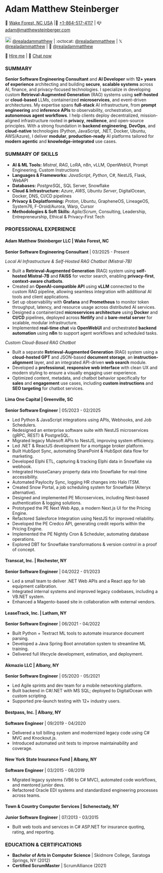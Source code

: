 # Adam Matthew Steinberger

📍 [Wake Forest, NC USA](https://www.openstreetmap.org/relation/179707) |📱 [+1-864-517-4117](tel:+18645174117) | 📪 [adam@matthewsteinberger.com](mailto:adam@matthewsteinberger.com)

<img src="https://cdn.jsdelivr.net/gh/devicons/devicon/icons/linkedin/linkedin-original.svg" width="20"/> [@realadammatthew](https://linkedin.com/in/realadammatthew/) | :octocat: [@realadammatthew](https://github.com/realadammatthew) | 𝕏 [@realadammatthew](https://x.com/realadammatthew) | 📅 [@realadammatthew](https://tidycal.com/realadammatthew)

💼 [Hire me](https://hire.adam.matthewsteinberger.com) | 💬 [Chat now](https://chat.adam.matthewsteinberger.com)

### SUMMARY

**Senior Software Engineering Consultant** and **AI Developer** with **12+ years of experience** architecting and building **secure**, **scalable systems** across AI, finance, and privacy-focused technologies. I specialize in developing custom **Retrieval-Augmented Generation** (RAG) systems using **self-hosted** or **cloud-based** LLMs, containerized **microservices**, and event-driven architectures. My expertise spans **full-stack** AI infrastructure, from **prompt engineering** and **inference APIs** to observability, orchestration, and **autonomous agent workflows**. I help clients deploy decentralized, mission-aligned infrastructure rooted in **privacy**, **resilience**, and open-source principles. With a strong foundation in **backend engineering**, **DevOps**, and **cloud-native** technologies (Python, JavaScript, .NET, Docker, Ubuntu, AWS/Azure), I deliver **modular**, **production-ready** AI platforms tailored for **modern agentic** and **knowledge-integrated** use cases.

### SUMMARY OF SKILLS

- **AI & ML Tools:** _Mistral_, _RAG_, LoRA, n8n, vLLM, OpenWebUI, Prompt Engineering, Custom Instructions
- **Languages & Frameworks:** _JavaScript_, _Python_, C#, NestJS, Flask, WebAPI
- **Databases:** _PostgreSQL_, SQL Server, Snowflake
- **Cloud & Infrastructure:** _Azure_, _AWS_, _Ubuntu Server_, DigitalOcean, Docker, DNS, CI/CD pipelines
- **Privacy & Deplatforming:** _Proton_, _Ubuntu_, GrapheneOS, LineageOS, System76, F-Droid/Aurora, Warp, Cursor
- **Methodologies & Soft Skills:** _Agile/Scrum_, Consulting, Leadership, Entrepreneurship, Ethical & Privacy-First Tech

### PROFESSIONAL EXPERIENCE

#### Adam Matthew Steinberger LLC | Wake Forest, NC

**Senior Software Engineering Consultant** | 03/2025 - Present

_Local AI Infrastructure & Self-Hosted RAG Chatbot (Mistral-7B)_

- Built a **Retrieval-Augmented Generation** (RAG) system using **self-hosted Mistral-7B** and **FAISS** for vector search, enabling **privacy-first**, **context-aware chatbots**.
- Created an **OpenAI-compatible API** using **vLLM** connected to the custom RAG pipeline, allowing seamless integration with additional AI tools and client applications.
- Set up observability with **Grafana** and **Prometheus** to monitor token throughput, latency, and resource usage across distributed AI services.
- Designed a containerized **microservices architecture** using **Docker** and **CI/CD** pipelines, deployed across **Netlify** and a **bare-metal server** for scalable, modular infrastructure.
- Implemented **real-time chat** via **OpenWebUI** and orchestrated **backend automation** using **n8n** to support agent workflows and scheduled tasks.

_Custom Cloud-Based RAG Chatbot_
- Built a separate **Retrieval-Augmented Generation** (RAG) system using a **cloud-hosted GPT** and JSON-based **document storage**, an **instruction-alignment** layer, and an integrated API-driven **web search** module.
- Developed a **professional**, **responsive web interface** with clean UX and modern styling to ensure a visually engaging user experience.
- Optimized content, metadata, and chatbot behavior specifically for **sales** and **engagement** use cases, including **custom instructions** and **SEO targeting** for chatbot services.

#### Lima One Capital | Greenville, SC

**Senior Software Engineer** | 05/2023 - 02/2025

- Led Python & JavaScript integrations using APIs, Webhooks, and Job Schedulers.
- Redesigned an enterprise software suite with NestJS microservices (gRPC, REST) & PostgreSQL.
- Migrated legacy Mulesoft APIs to NestJS, improving system efficiency.
- Led .NET & ReactJS development for a mortgage broker platform.
- Built HubSpot Sync, automating SharePoint & HubSpot data flow for marketing.
- Developed Elphi ETL, capturing & tracking Elphi data in Snowflake via webhook.
- Integrated HouseCanary property data into Snowflake for real-time accessibility.
- Automated Paylocity Sync, logging HR changes into Halo ITSM.
- Created Snow Portal, a job scheduling system for Snowflake (Alteryx alternative).
- Designed and implemented PE Microservices, including Nest-based authentication & logging solutions.
- Prototyped the PE Next Web App, a modern Next.js UI for the Pricing Engine.
- Refactored Salesforce Integration using NestJS for improved reliability.
- Developed the PE Credco API, generating credit reports within the Pricing Engine.
- Implemented the PE Nightly Cron & Scheduler, automating database operations.
- Explored DBT for Snowflake transformations & version control in a proof of concept.

#### Transcat, Inc. | Rochester, NY

**Senior Software Engineer** | 04/2022 - 01/2023

- Led a small team to deliver .NET Web APIs and a React app for lab equipment calibration.
- Integrated internal systems and improved legacy codebases, including a VB.NET system.
- Enhanced a Magento-based site in collaboration with external vendors.

#### LeaseTrack, Inc. | Latham, NY

**Senior Software Engineer** | 06/2021 - 04/2022

- Built Python + Textract ML tools to automate insurance document parsing.
- Developed a Java Spring Boot annotation system to streamline ML training.
- Delivered full lifecycle development, estimation, and deployment.

#### Akmazio LLC | Albany, NY

**Senior Software Engineer** | 05/2020 - 05/2021

- Led Agile sprints and dev team for a mobile networking platform.
- Built backend in C#/.NET with MS SQL; deployed to DigitalOcean with custom scripting.
- Supported pre-launch testing with 12+ industry users.

#### Bestpass, Inc. | Albany, NY

**Software Engineer** | 09/2019 - 04/2020

- Delivered a toll billing system and modernized legacy code using C# MVC and Knockout.js.
- Introduced automated unit tests to improve maintainability and coverage.

#### New York State Insurance Fund | Albany, NY

**Software Engineer** | 03/2015 - 08/2019

- Migrated legacy systems (VB6 to C# MVC), automated code workflows, and mentored junior devs.
- Refactored Oracle EDI systems and standardized engineering processes across teams.

#### Town & Country Computer Services | Schenectady, NY

**Junior Software Engineer** | 07/2013 - 03/2015

- Built web tools and services in C# ASP.NET for insurance quoting, rating, and reporting.

### EDUCATION & CERTIFICATIONS

- **Bachelor of Arts in Computer Science** | Skidmore College, Saratoga Springs, NY (2012)
- **Certified ScrumMaster** | ScrumAlliance (2021)

